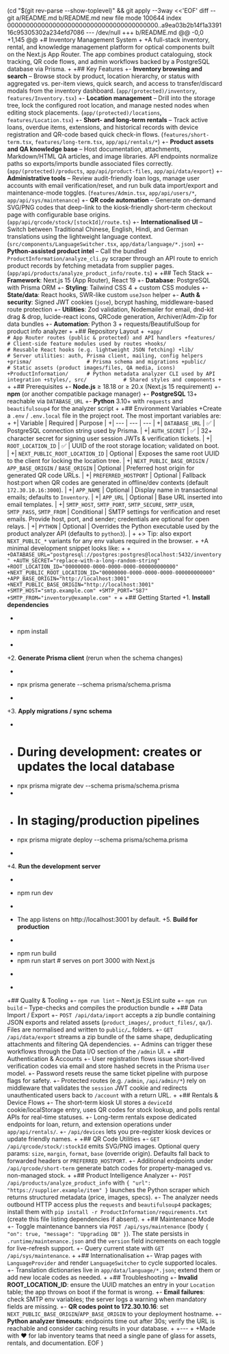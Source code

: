  (cd "$(git rev-parse --show-toplevel)" && git apply --3way <<'EOF' 
diff --git a/README.md b/README.md
new file mode 100644
index 0000000000000000000000000000000000000000..a9ea03b2b14f1a339116c95305302a234efd7086
--- /dev/null
+++ b/README.md
@@ -0,0 +1,145 @@
+# Inventory Management System
+
+A full-stack inventory, rental, and knowledge management platform for optical components built on the Next.js App Router. The app combines product cataloguing, stock tracking, QR code flows, and admin workflows backed by a PostgreSQL database via Prisma.
+
+## Key Features
+- **Inventory browsing and search** – Browse stock by product, location hierarchy, or status with aggregated vs. per-item views, quick search, and access to transfer/discard modals from the inventory dashboard. (`app/(protected)/inventory`, `features/Inventory.tsx`)
+- **Location management** – Drill into the storage tree, lock the configured root location, and manage nested nodes when editing stock placements. (`app/(protected)/locations`, `features/Location.tsx`)
+- **Short- and long-term rentals** – Track active loans, overdue items, extensions, and historical records with device registration and QR-code based quick check-in flows. (`features/short-term.tsx`, `features/long-term.tsx`, `app/api/rentals/*`)
+- **Product assets and QA knowledge base** – Host documentation, attachments, Markdown/HTML QA articles, and image libraries. API endpoints normalize paths so exports/imports bundle associated files correctly. (`app/(protected)/products`, `app/api/product-files`, `app/api/data/export`)
+- **Administrative tools** – Review audit-friendly loan logs, manage user accounts with email verification/reset, and run bulk data import/export and maintenance-mode toggles. (`features/Admin.tsx`, `app/api/users/*`, `app/api/sys/maintenance`)
+- **QR code automation** – Generate on-demand SVG/PNG codes that deep-link to the kiosk-friendly short-term checkout page with configurable base origins. (`app/api/qrcode/stock/[stockId]/route.ts`)
+- **Internationalised UI** – Switch between Traditional Chinese, English, Hindi, and German translations using the lightweight language context. (`src/components/LanguageSwitcher.tsx`, `app/data/language/*.json`)
+- **Python-assisted product intel** – Call the bundled `ProductInformation/analyze_cli.py` scraper through an API route to enrich product records by fetching metadata from supplier pages. (`app/api/products/analyze_product_info/route.ts`)
+
+## Tech Stack
+- **Framework**: Next.js 15 (App Router), React 19
+- **Database**: PostgreSQL with Prisma ORM
+- **Styling**: Tailwind CSS 4 + custom CSS modules
+- **State/data**: React hooks, SWR-like custom `useJson` helper
+- **Auth & security**: Signed JWT cookies (`jose`), bcrypt hashing, middleware-based route protection
+- **Utilities**: Zod validation, Nodemailer for email, dnd-kit drag & drop, lucide-react icons, QRCode generation, Archiver/Adm-Zip for data bundles
+- **Automation**: Python 3 + requests/BeautifulSoup for product info analyzer
+
+## Repository Layout
+```
+app/                     # App Router routes (public & protected) and API handlers
+features/                # Client-side feature modules used by routes
+hooks/                   # Reusable React hooks (e.g. lightweight JSON fetching)
+lib/                     # Server utilities: auth, Prisma client, mailing, config helpers
+prisma/                  # Prisma schema and migrations
+public/                  # Static assets (product images/files, QA media, icons)
+ProductInformation/      # Python metadata analyzer CLI used by API integration
+styles/, src/            # Shared styles and components
+```
+
+## Prerequisites
+- **Node.js** ≥ 18.18 or ≥ 20.x (Next.js 15 requirement)
+- **npm** (or another compatible package manager)
+- **PostgreSQL** 13+ reachable via `DATABASE_URL`
+- **Python** 3.10+ with `requests` and `beautifulsoup4` for the analyzer script
+
+## Environment Variables
+Create a `.env` / `.env.local` file in the project root. The most important variables are:
+
+| Variable | Required | Purpose |
+| --- | --- | --- |
+| `DATABASE_URL` | ✅ | PostgreSQL connection string used by Prisma. |
+| `AUTH_SECRET` | ✅ | 32+ character secret for signing user session JWTs & verification tickets. |
+| `ROOT_LOCATION_ID` | ✅ | UUID of the root storage location; validated on boot. |
+| `NEXT_PUBLIC_ROOT_LOCATION_ID` | Optional | Exposes the same root UUID to the client for locking the location tree. |
+| `NEXT_PUBLIC_BASE_ORIGIN` / `APP_BASE_ORIGIN` / `BASE_ORIGIN` | Optional | Preferred host origin for generated QR code URLs. |
+| `PREFERRED_HOSTPORT` | Optional | Fallback host:port when QR codes are generated in offline/dev contexts (default `172.30.10.16:3000`). |
+| `APP_NAME` | Optional | Display name in transactional emails; defaults to `Inventory`. |
+| `APP_URL` | Optional | Base URL inserted into email templates. |
+| `SMTP_HOST`, `SMTP_PORT`, `SMTP_SECURE`, `SMTP_USER`, `SMTP_PASS`, `SMTP_FROM` | Conditional | SMTP settings for verification and reset emails. Provide host, port, and sender; credentials are optional for open relays. |
+| `PYTHON` | Optional | Overrides the Python executable used by the product analyzer API (defaults to `python3`). |
+
+> Tip: also export `NEXT_PUBLIC_*` variants for any env values required in the browser.
+
+A minimal development snippet looks like:
+
+```
+DATABASE_URL="postgresql://postgres:postgres@localhost:5432/inventory"
+AUTH_SECRET="replace-with-a-long-random-string"
+ROOT_LOCATION_ID="00000000-0000-0000-0000-000000000000"
+NEXT_PUBLIC_ROOT_LOCATION_ID="00000000-0000-0000-0000-000000000000"
+APP_BASE_ORIGIN="http://localhost:3001"
+NEXT_PUBLIC_BASE_ORIGIN="http://localhost:3001"
+SMTP_HOST="smtp.example.com"
+SMTP_PORT="587"
+SMTP_FROM="inventory@example.com"
+```
+
+## Getting Started
+1. **Install dependencies**
+   ```bash
+   npm install
+   ```
+2. **Generate Prisma client** (rerun when the schema changes)
+   ```bash
+   npx prisma generate --schema prisma/schema.prisma
+   ```
+3. **Apply migrations / sync schema**
+   ```bash
+   # During development: creates or updates the local database
+   npx prisma migrate dev --schema prisma/schema.prisma
+
+   # In staging/production pipelines
+   npx prisma migrate deploy --schema prisma/schema.prisma
+   ```
+4. **Run the development server**
+   ```bash
+   npm run dev
+   ```
+   The app listens on http://localhost:3001 by default.
+5. **Build for production**
+   ```bash
+   npm run build
+   npm run start  # serves on port 3000 with Next.js
+   ```
+
+## Quality & Tooling
+- `npm run lint` – Next.js ESLint suite
+- `npm run build` – Type-checks and compiles the production bundle
+
+## Data Import / Export
+- `POST /api/data/import` accepts a zip bundle containing JSON exports and related assets (`product_images/`, `product_files/`, `qa/`). Files are normalised and written to `public/…` folders.
+- `GET /api/data/export` streams a zip bundle of the same shape, deduplicating attachments and filtering QA dependencies.
+- Admins can trigger these workflows through the Data I/O section of the `/admin` UI.
+
+## Authentication & Accounts
+- User registration flows issue short-lived verification codes via email and store hashed secrets in the Prisma `User` model.
+- Password resets reuse the same ticket pipeline with purpose flags for safety.
+- Protected routes (e.g. `/admin`, `/api/admin/*`) rely on middleware that validates the `session` JWT cookie and redirects unauthenticated users back to `/account` with a return URL.
+
+## Rentals & Device Flows
+- The short-term kiosk UI stores a `deviceId` cookie/localStorage entry, uses QR codes for stock lookup, and polls rental APIs for real-time statuses.
+- Long-term rentals expose dedicated endpoints for loan, return, and extension operations under `app/api/rentals/`.
+- `/api/devices` lets you pre-register kiosk devices or update friendly names.
+
+## QR Code Utilities
+- `GET /api/qrcode/stock/:stockId` emits SVG/PNG images. Optional query params: `size`, `margin`, `format`, `base` (override origin). Defaults fall back to forwarded headers or `PREFERRED_HOSTPORT`.
+- Additional endpoints under `/api/qrcode/short-term` generate batch codes for property-managed vs. non-managed stock.
+
+## Product Intelligence Analyzer
+- `POST /api/products/analyze_product_info` with `{ "url": "https://supplier.example/item" }` launches the Python scraper which returns structured metadata (price, images, specs).
+- The analyzer needs outbound HTTP access plus the `requests` and `beautifulsoup4` packages; install them with `pip install -r ProductInformation/requirements.txt` (create this file listing dependencies if absent).
+
+## Maintenance Mode
+- Toggle maintenance banners via `POST /api/sys/maintenance` (body `{ "on": true, "message": "Upgrading DB" }`). The state persists in `.runtime/maintenance.json` and the `version` field increments on each toggle for live-refresh support.
+- Query current state with `GET /api/sys/maintenance`.
+
+## Internationalisation
+- Wrap pages with `LanguageProvider` and render `LanguageSwitcher` to cycle supported locales.
+- Translation dictionaries live in `app/data/language/*.json`; extend them or add new locale codes as needed.
+
+## Troubleshooting
+- **Invalid ROOT_LOCATION_ID**: ensure the UUID matches an entry in your `Location` table; the app throws on boot if the format is wrong.
+- **Email failures**: check SMTP env variables; the server logs a warning when mandatory fields are missing.
+- **QR codes point to 172.30.10.16**: set `NEXT_PUBLIC_BASE_ORIGIN`/`APP_BASE_ORIGIN` to your deployment hostname.
+- **Python analyzer timeouts**: endpoints time out after 30s; verify the URL is reachable and consider caching results in your database.
+
+---
+
+Made with ❤️ for lab inventory teams that need a single pane of glass for assets, rentals, and documentation. 
EOF
)
